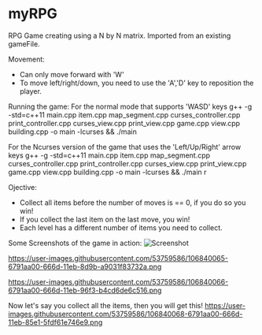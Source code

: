 # myRPG

RPG Game creating using a N by N matrix. Imported from an existing gameFile.

Movement:
  - Can only move forward with 'W' 
  - To move left/right/down, you need to use the 'A','D' key to reposition the player.

Running the game:
For the normal mode that supports 'WASD' keys
g++ -g -std=c++11  main.cpp  item.cpp  map_segment.cpp  curses_controller.cpp  print_controller.cpp  curses_view.cpp  print_view.cpp  game.cpp  view.cpp          building.cpp -o main -lcurses && ./main

For the Ncurses version of the game that uses the 'Left/Up/Right' arrow keys
g++ -g -std=c++11  main.cpp  item.cpp  map_segment.cpp  curses_controller.cpp  print_controller.cpp  curses_view.cpp  print_view.cpp  game.cpp  view.cpp  building.cpp -o main -lcurses && ./main r

Ojective:
  - Collect all items before the number of moves is == 0, if you do so you win!
  - If you collect the last item on the last move, you win!
  - Each level has a different number of items you need to collect. 

Some Screenshots of the game in action:
![Screenshot](https://user-images.githubusercontent.com/53759586/106840062-66f91380-666d-11eb-9d98-36bbff0d107f.png)

https://user-images.githubusercontent.com/53759586/106840065-6791aa00-666d-11eb-8d9b-a9031f83732a.png

https://user-images.githubusercontent.com/53759586/106840066-6791aa00-666d-11eb-96f3-b4cd6de6c516.png

Now let's say you collect all the items, then you will get this!
https://user-images.githubusercontent.com/53759586/106840068-6791aa00-666d-11eb-85e1-5fdf61e746e9.png
